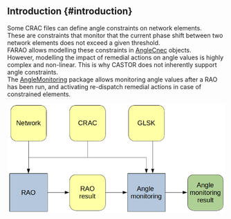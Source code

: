 ## Introduction {#introduction}
Some CRAC files can define angle constraints on network elements.  
These are constraints that monitor that the current phase shift between two network elements does not exceed a given
threshold.  
FARAO allows modelling these constraints in [AngleCnec](/docs/input-data/crac/json#angle-cnecs) objects.  
However, modelling the impact of remedial actions on angle values is highly complex and non-linear. This is why CASTOR
does not inherently support angle constraints.  
The [AngleMonitoring](https://github.com/farao-community/farao-core/tree/master/monitoring/angle-monitoring)
package allows monitoring angle values after a RAO has been run, and activating re-dispatch remedial actions in case of
constrained elements.

![Angle monitoring](/assets/img/angle_monitoring.png)